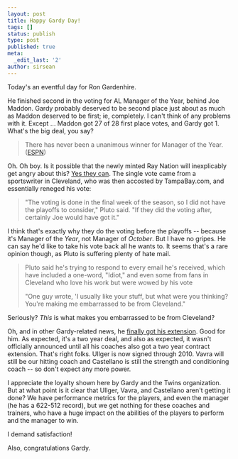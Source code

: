 ```yaml
---
layout: post
title: Happy Gardy Day!
tags: []
status: publish
type: post
published: true
meta:
  _edit_last: '2'
author: sirsean
---
```

Today's an eventful day for Ron Gardenhire.

He finished second in the voting for AL Manager of the Year, behind Joe Maddon. Gardy probably deserved to be second place just about as much as Maddon deserved to be first; ie, completely. I can't think of any problems with it. Except ... Maddon got 27 of 28 first place votes, and Gardy got 1. What's the big deal, you say?
<blockquote>There has never been a unanimous winner for Manager of the Year. (<a href="http://sports.espn.go.com/mlb/news/story?id=3698490">ESPN</a>)</blockquote>
Oh. Oh boy. Is it possible that the newly minted Ray Nation will inexplicably get angry about this? <a href="http://blogs.tampabay.com/rays/2008/11/pluto-defends-v.html">Yes they can</a>. The single vote came from a sportswriter in Cleveland, who was then accosted by TampaBay.com, and essentially reneged his vote:
<blockquote>"The voting is done in the final week of the season, so I did not have the playoffs to consider," Pluto said. "If they did the voting after, certainly Joe would have got it."</blockquote>
I think that's exactly why they do the voting before the playoffs -- because it's Manager of the <em>Year</em>, not Manager of <em>October</em>. But I have no gripes. He can say he'd like to take his vote back all he wants to. It seems that's a rare opinion though, as Pluto is suffering plenty of hate mail.
<blockquote>Pluto said he's trying to respond to every email he's received, which have included a one-word, "Idiot," and even some from fans in Cleveland who love his work but were wowed by his vote

"One guy wrote, 'I usually like your stuff, but what were you thinking? You're making me embarrassed to be from Cleveland."</blockquote>
Seriously? <em>This</em> is what makes you embarrassed to be from Cleveland? 

Oh, and in other Gardy-related news, he <a href="http://blogs2.startribune.com/blogs/christensen/2008/11/13/gardenhire-gets-two-year-extension/">finally got his extension</a>. Good for him. As expected, it's a two year deal, and also as expected, it wasn't officially announced until all his coaches also got a two year contract extension. That's right folks. Ullger is now signed through 2010. Vavra will still be our hitting coach and Castellano is still the strength and conditioning coach -- so don't expect any more power.

I appreciate the loyalty shown here by Gardy and the Twins organization. But at what point is it clear that Ullger, Vavra, and Castellano aren't getting it done? We have performance metrics for the players, and even the manager (he has a 622-512 record), but we get nothing for these coaches and trainers, who have a huge impact on the abilities of the players to perform and the manager to win.

I demand satisfaction!

Also, congratulations Gardy.
